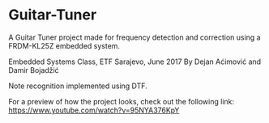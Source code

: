 # Guitar-Tuner

A Guitar Tuner project made for frequency detection and correction using a FRDM-KL25Z embedded system. 

Embedded Systems Class, ETF Sarajevo, June 2017 By Dejan Aćimović and Damir Bojadžić

Note recognition implemented using DTF.

For a preview of how the project looks, check out the following link:
https://www.youtube.com/watch?v=95NYA376KpY
